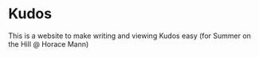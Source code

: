 # Kudos
This is a website to make writing and viewing Kudos easy (for Summer on the Hill @ Horace Mann)
